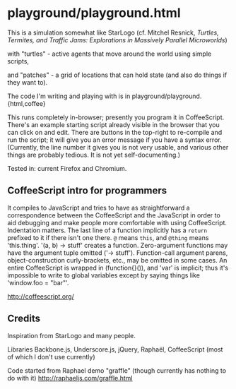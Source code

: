 
# playground/playground.html #

This is a simulation somewhat like StarLogo
(cf. Mitchel Resnick, _Turtles, Termites, and Traffic Jams:
Explorations in Massively Parallel Microworlds_)

with "turtles" - active agents that move around the world using
simple scripts,

and "patches" - a grid of locations that can hold state (and also
do things if they want to).

The code I'm writing and playing with is in
    playground/playground.{html,coffee}

This runs completely in-browser; presently you program it in
CoffeeScript.  There's an example starting script already visible
in the browser that you can click on and edit.  There are buttons
in the top-right to re-compile and run the script; it will give you
an error message if you have a syntax error.
(Currently, the line number it gives you is not very usable,
and various other things are probably tedious.  It is not
yet self-documenting.)

Tested in: current Firefox and Chromium.


## CoffeeScript intro for programmers ##

It compiles to JavaScript and tries to have as straightforward a
correspondence between the CoffeeScript and the JavaScript
in order to aid debugging and make people more comfortable with
using CoffeeScript.
Indentation matters.  The last line of a function implicitly
has a `return` prefixed to it if there isn't one there.
`@` means `this`, and `@thing` means 'this.thing'.
'(a, b) -> stuff' creates a function.  Zero-argument functions
may have the argument tuple omitted ('-> stuff').
Function-call argument parens, object-construction curly-brackets,
etc., may be omitted in some cases.
An entire CoffeeScript is wrapped in (function{}()), and 'var'
is implicit; thus it's impossible to write to global variables
except by saying things like 'window.foo = "bar"'.

http://coffeescript.org/


## Credits ##

Inspiration from StarLogo and many people.

Libraries
Backbone.js, Underscore.js, jQuery, Raphaël, CoffeeScript
(most of which I don't use currently)

Code started from Raphael demo "graffle"
(though currently has nothing to do with it)
http://raphaeljs.com/graffle.html
